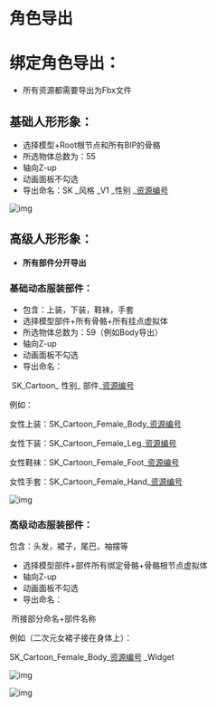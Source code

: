 # 角色导出

# 绑定角色导出：

- 所有资源都需要导出为Fbx文件

## 基础人形形象：

- 选择模型+Root根节点和所有BIP的骨骼
- 所选物体总数为：55
- 轴向Z-up
- 动画面板不勾选
- 导出命名：SK _风格 _V1 _性别 _[资源编号](./2-3-2-resource-number) 

![img](https://arkimg.ark.online/1691405559047-1-1691405569740-6.png)

## 高级人形形象：

- **所有部件分开导出**

### 基础动态服装部件：

- 包含：上装，下装，鞋袜，手套
- 选择模型部件+所有骨骼+所有挂点虚拟体
- 所选物体总数为：59（例如Body导出）
- 轴向Z-up
- 动画面板不勾选
- 导出命名：

​        SK_Cartoon_ 性别_ 部件_[资源编号](./2-3-2-resource-number) 

 例如：

  女性上装：SK_Cartoon_Female_Body_[资源编号](./2-3-2-resource-number) 

  女性下装：SK_Cartoon_Female_Leg_[资源编号](./2-3-2-resource-number) 

  女性鞋袜：SK_Cartoon_Female_Foot_[资源编号](./2-3-2-resource-number) 

  女性手套：SK_Cartoon_Female_Hand_[资源编号](./2-3-2-resource-number) 

![img](https://arkimg.ark.online/1690961428040-12.png)

### 高级动态服装部件：

包含：头发，裙子，尾巴，袖摆等

- 选择模型部件+部件所有绑定骨骼+骨骼根节点虚拟体
- 轴向Z-up
- 动画面板不勾选
- 导出命名：

​      所接部分命名+部件名称

例如（二次元女裙子接在身体上）：

  SK_Cartoon_Female_Body_[资源编号](./2-3-2-resource-number) _Widget

![img](https://arkimg.ark.online/1690961846081-20.png)

![img](https://arkimg.ark.online/1690962022995-28.png)